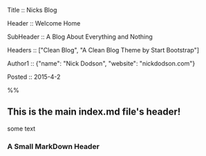 Title :: Nicks Blog

Header :: Welcome Home

SubHeader :: A Blog About Everything and Nothing

Headers :: ["Clean Blog", "A Clean Blog Theme by Start Bootstrap"]

Author1 :: {"name": "Nick Dodson", "website": "nickdodson.com"}

Posted :: 2015-4-2

%%

## This is the main index.md file's header!

some text

### A Small MarkDown Header


